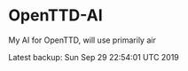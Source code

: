 # OpenTTD-AI
My AI for OpenTTD, will use primarily air

Latest backup: Sun Sep 29 22:54:01 UTC 2019
